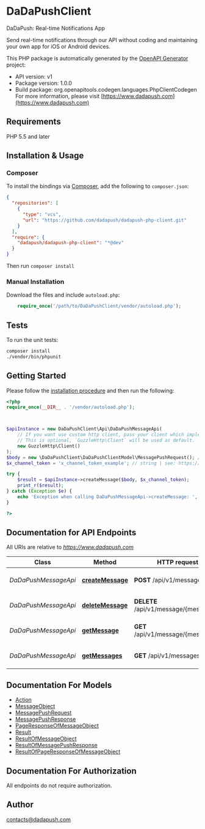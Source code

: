 # DaDaPushClient

DaDaPush: Real-time Notifications App 

Send real-time notifications through our API without coding and maintaining your own app for iOS or Android devices.

This PHP package is automatically generated by the [OpenAPI Generator](https://openapi-generator.tech) project:

- API version: v1
- Package version: 1.0.0
- Build package: org.openapitools.codegen.languages.PhpClientCodegen
For more information, please visit [https://www.dadapush.com](https://www.dadapush.com)

## Requirements

PHP 5.5 and later

## Installation & Usage

### Composer

To install the bindings via [Composer](http://getcomposer.org/), add the following to `composer.json`:

```json
{
  "repositories": [
    {
      "type": "vcs",
      "url": "https://github.com/dadapush/dadapush-php-client.git"
    }
  ],
  "require": {
    "dadapush/dadapush-php-client": "*@dev"
  }
}
```

Then run `composer install`

### Manual Installation

Download the files and include `autoload.php`:

```php
    require_once('/path/to/DaDaPushClient/vendor/autoload.php');
```

## Tests

To run the unit tests:

```bash
composer install
./vendor/bin/phpunit
```

## Getting Started

Please follow the [installation procedure](#installation--usage) and then run the following:

```php
<?php
require_once(__DIR__ . '/vendor/autoload.php');



$apiInstance = new DaDaPushClient\Api\DaDaPushMessageApi(
    // If you want use custom http client, pass your client which implements `GuzzleHttp\ClientInterface`.
    // This is optional, `GuzzleHttp\Client` will be used as default.
    new GuzzleHttp\Client()
);
$body = new \DaDaPushClient\DaDaPushClientModel\MessagePushRequest(); // \DaDaPushClient\DaDaPushClientModel\MessagePushRequest | body
$x_channel_token = 'x_channel_token_example'; // string | see: https://www.dadapush.com/channel/list

try {
    $result = $apiInstance->createMessage($body, $x_channel_token);
    print_r($result);
} catch (Exception $e) {
    echo 'Exception when calling DaDaPushMessageApi->createMessage: ', $e->getMessage(), PHP_EOL;
}

?>
```

## Documentation for API Endpoints

All URIs are relative to *https://www.dadapush.com*

Class | Method | HTTP request | Description
------------ | ------------- | ------------- | -------------
*DaDaPushMessageApi* | [**createMessage**](docs/Api/DaDaPushMessageApi.md#createmessage) | **POST** /api/v1/message | push Message to a Channel
*DaDaPushMessageApi* | [**deleteMessage**](docs/Api/DaDaPushMessageApi.md#deletemessage) | **DELETE** /api/v1/message/{messageId} | delete a Channel Message
*DaDaPushMessageApi* | [**getMessage**](docs/Api/DaDaPushMessageApi.md#getmessage) | **GET** /api/v1/message/{messageId} | get a Channel Message
*DaDaPushMessageApi* | [**getMessages**](docs/Api/DaDaPushMessageApi.md#getmessages) | **GET** /api/v1/messages | get Message List


## Documentation For Models

 - [Action](docs/Model/Action.md)
 - [MessageObject](docs/Model/MessageObject.md)
 - [MessagePushRequest](docs/Model/MessagePushRequest.md)
 - [MessagePushResponse](docs/Model/MessagePushResponse.md)
 - [PageResponseOfMessageObject](docs/Model/PageResponseOfMessageObject.md)
 - [Result](docs/Model/Result.md)
 - [ResultOfMessageObject](docs/Model/ResultOfMessageObject.md)
 - [ResultOfMessagePushResponse](docs/Model/ResultOfMessagePushResponse.md)
 - [ResultOfPageResponseOfMessageObject](docs/Model/ResultOfPageResponseOfMessageObject.md)


## Documentation For Authorization

All endpoints do not require authorization.

## Author

contacts@dadapush.com

